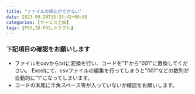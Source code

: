 ```yaml
---
title: "ファイルの読込ができない"
date: 2023-09-20T15:33:42+09:00
categories: [サービス全般]
tags: [POS,ID-POS,トラブル]
---
```


### 下記項目の確認をお願いします

* ファイルをcsvからtxtに変換を行い、コードを"1"から"001"に置換してください。
  Excelにて、csvファイルの編集を行ってしまうと"001"などの数列が自動的に"1"になってしまいます。
* コードの末尾に半角スペース等が入っていないか確認をお願いします。

